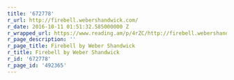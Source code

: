 ```yaml
---
title: '672778'
r_url: http://firebell.webershandwick.com/
r_date: 2016-10-11 01:51:32.585000000 Z
r_wrapped_url: https://www.reading.am/p/4rZC/http://firebell.webershandwick.com/
r_page_description: ''
r_page_title: Firebell by Weber Shandwick
r_title: Firebell by Weber Shandwick
r_id: '672778'
r_page_id: '492365'
---
```


